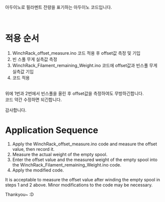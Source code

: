 

아두이노로 필라멘트 잔량을 표기하는 아두이노 코드입니다.

​​

# 적용 순서

1. WinchRack_offset_measure.ino 코드 적용 후 offset값 측정 및 기입 <br>
2. 빈 스풀 무게 실측값 측정<br>
3. WinchRack_Filament_remaining_Weight.ino 코드에 offset값과 빈스풀 무게 실측값 기입<br>
4. 코드 적용<br>
​

위에 1번과 2번에서 빈스풀을 올린 후 offset값을 측정하여도 무방하긴합니다.<br>
코드 약간 수정하면 되긴합니다.


감사합니다.


# Application Sequence

1. Apply the WinchRack_offset_measure.ino code and measure the offset value, then record it.  <br>
2. Measure the actual weight of the empty spool. <br>
3. Enter the offset value and the measured weight of the empty spool into the WinchRack_Filament_remaining_Weight.ino code. <br>
4. Apply the modified code. <br>

It is acceptable to measure the offset value after winding the empty spool in steps 1 and 2 above.
Minor modifications to the code may be necessary.

Thankyou~ :D
